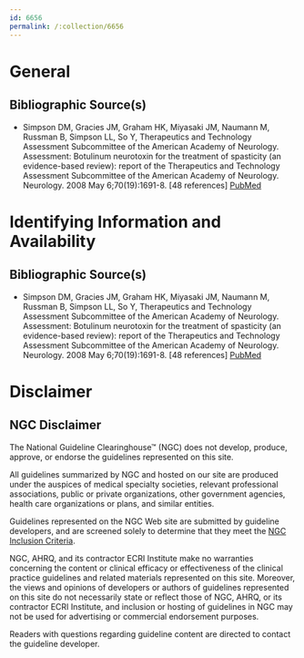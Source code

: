 ```yaml
---
id: 6656
permalink: /:collection/6656
---
```


# General

## Bibliographic Source(s)

- Simpson DM, Gracies JM, Graham HK, Miyasaki JM, Naumann M, Russman B, Simpson LL, So Y, Therapeutics and Technology Assessment Subcommittee of the American Academy of Neurology. Assessment: Botulinum neurotoxin for the treatment of spasticity (an evidence-based review): report of the Therapeutics and Technology Assessment Subcommittee of the American Academy of Neurology. Neurology. 2008 May 6;70(19):1691-8. [48 references] [ PubMed ](http://www.ncbi.nlm.nih.gov/entrez/query.fcgi?cmd=Retrieve&db=pubmed&dopt=Abstract&list_uids=18458229)

# Identifying Information and Availability

## Bibliographic Source(s)

- Simpson DM, Gracies JM, Graham HK, Miyasaki JM, Naumann M, Russman B, Simpson LL, So Y, Therapeutics and Technology Assessment Subcommittee of the American Academy of Neurology. Assessment: Botulinum neurotoxin for the treatment of spasticity (an evidence-based review): report of the Therapeutics and Technology Assessment Subcommittee of the American Academy of Neurology. Neurology. 2008 May 6;70(19):1691-8. [48 references] [ PubMed ](http://www.ncbi.nlm.nih.gov/entrez/query.fcgi?cmd=Retrieve&db=pubmed&dopt=Abstract&list_uids=18458229)

# Disclaimer

## NGC Disclaimer

The National Guideline Clearinghouse™ (NGC) does not develop, produce, approve, or endorse the guidelines represented on this site.

All guidelines summarized by NGC and hosted on our site are produced under the auspices of medical specialty societies, relevant professional associations, public or private organizations, other government agencies, health care organizations or plans, and similar entities.

Guidelines represented on the NGC Web site are submitted by guideline developers, and are screened solely to determine that they meet the [NGC Inclusion Criteria](/help-and-about/summaries/inclusion-criteria).

NGC, AHRQ, and its contractor ECRI Institute make no warranties concerning the content or clinical efficacy or effectiveness of the clinical practice guidelines and related materials represented on this site. Moreover, the views and opinions of developers or authors of guidelines represented on this site do not necessarily state or reflect those of NGC, AHRQ, or its contractor ECRI Institute, and inclusion or hosting of guidelines in NGC may not be used for advertising or commercial endorsement purposes.

Readers with questions regarding guideline content are directed to contact the guideline developer.

